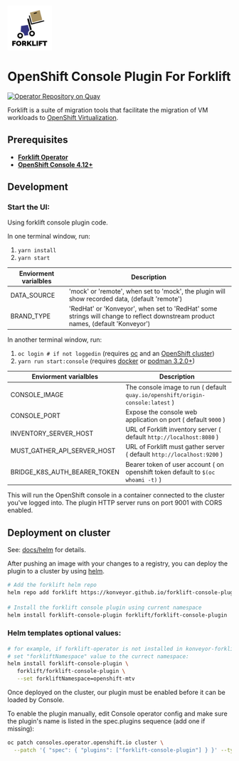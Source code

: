 <img src="icons/forklift-logo-lightbg.svg" alt="Logo" width="100" />

# OpenShift Console Plugin For Forklift

[![Operator Repository on Quay](https://quay.io/repository/kubevirt-ui/forklift-console-plugin/status "Plugin Repository on Quay")](https://quay.io/repository/kubevirt-ui/forklift-console-plugin)

Forklift is a suite of migration tools that facilitate the migration of VM workloads to [OpenShift Virtualization](https://cloud.redhat.com/learn/topics/virtualization/).

## Prerequisites

* [__Forklift Operator__](https://https://github.com/konveyor/forklift-operator/)
* [__OpenShift Console 4.12+__](https://www.openshift.com/)

## Development

### Start the UI:

Using forklift console plugin code.

In one terminal window, run:

1. `yarn install`
2. `yarn start`

| Enviorment varialbles | Description |
| --------------------|-------------|
| DATA_SOURCE         | 'mock' or 'remote', when set to 'mock', the plugin will show recorded data, (default 'remote') |
| BRAND_TYPE          | 'RedHat' or 'Konveyor', when set to 'RedHat' some strings will change to reflect downstream product names, (default 'Konveyor') |

In another terminal window, run:

1. `oc login # if not loggedin` (requires [oc](https://console.redhat.com/openshift/downloads) and an [OpenShift cluster](https://console.redhat.com/openshift/create))
2. `yarn run start:console` (requires [docker](https://www.docker.com) or [podman 3.2.0+](https://podman.io))

| Enviorment varialbles | Description  |
| -------|--------------|
| CONSOLE_IMAGE | The console image to run ( default `quay.io/openshift/origin-console:latest` )|
| CONSOLE_PORT | Expose the console web application on port ( default `9000` )|
| INVENTORY_SERVER_HOST | URL of Forklift inventory server ( default `http://localhost:8080` )|
| MUST_GATHER_API_SERVER_HOST | URL of Forklift must gather server ( default `http://localhost:9200` )|
| BRIDGE_K8S_AUTH_BEARER_TOKEN | Bearer token of user account ( on openshift token default to `$(oc whoami -t)` )|

This will run the OpenShift console in a container connected to the cluster
you've logged into. The plugin HTTP server runs on port 9001 with CORS enabled.

## Deployment on cluster

See: [docs/helm](/docs/helm.md) for details.

After pushing an image with your changes to a registry, you can deploy the
plugin to a cluster by using [helm](https://helm.sh/).

```bash
# Add the forklift helm repo
helm repo add forklift https://konveyor.github.io/forklift-console-plugin

# Install the forklift console plugin using current namespace
helm install forklift-console-plugin forklift/forklift-console-plugin
```

### Helm templates optional values:

```bash
# for example, if forklift-operator is not installed in konveyor-forklift namespace,
# set "forkliftNamespace" value to the currect namespace:
helm install forklift-console-plugin \
   forklift/forklift-console-plugin \
   --set forkliftNamespace=openshift-mtv 
```

Once deployed on the cluster, our plugin must be enabled before it can be loaded by Console.

To enable the plugin manually, edit Console operator config and make sure the plugin's name is listed in the spec.plugins sequence (add one if missing):

```bash
oc patch consoles.operator.openshift.io cluster \
  --patch '{ "spec": { "plugins": ["forklift-console-plugin"] } }' --type=merge
```
